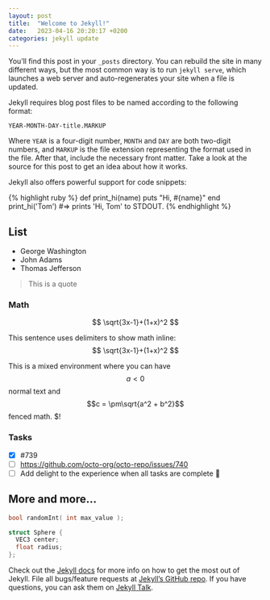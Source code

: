 ```yaml
---
layout: post
title:  "Welcome to Jekyll!"
date:   2023-04-16 20:20:17 +0200
categories: jekyll update
---
```

You’ll find this post in your `_posts` directory. You can rebuild the site in many different ways, but the most common way is to run `jekyll serve`, which launches a web server and auto-regenerates your site when a file is updated.

Jekyll requires blog post files to be named according to the following format:

`YEAR-MONTH-DAY-title.MARKUP`

Where `YEAR` is a four-digit number, `MONTH` and `DAY` are both two-digit numbers, and `MARKUP` is the file extension representing the format used in the file. After that, include the necessary front matter. Take a look at the source for this post to get an idea about how it works.

Jekyll also offers powerful support for code snippets:

{% highlight ruby %}
def print_hi(name)
  puts "Hi, #{name}"
end
print_hi('Tom')
#=> prints 'Hi, Tom' to STDOUT.
{% endhighlight %}

## List

- George Washington
- John Adams
- Thomas Jefferson

> This is a quote

### Math

$$ \sqrt{3x-1}+(1+x)^2 $$

This sentence uses delimiters to show math inline:  $$ \sqrt{3x-1}+(1+x)^2 $$

This is a mixed environment where you can have $$a<0$$ normal text and $$c = \pm\sqrt{a^2 + b^2}$$ fenced math. \$!

### Tasks

- [x] #739
- [ ] https://github.com/octo-org/octo-repo/issues/740
- [ ] Add delight to the experience when all tasks are complete :tada:

## More and more...

```cpp
bool randomInt( int max_value );

struct Sphere {
  VEC3 center;
  float radius;
};

```

Check out the [Jekyll docs][jekyll-docs] for more info on how to get the most out of Jekyll. File all bugs/feature requests at [Jekyll’s GitHub repo][jekyll-gh]. If you have questions, you can ask them on [Jekyll Talk][jekyll-talk].

[jekyll-docs]: https://jekyllrb.com/docs/home
[jekyll-gh]:   https://github.com/jekyll/jekyll
[jekyll-talk]: https://talk.jekyllrb.com/
